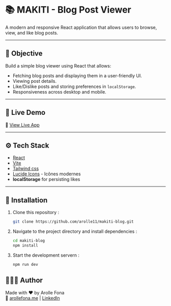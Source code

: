 # 📚 MAKITI - Blog Post Viewer

A modern and responsive React application that allows users to browse, view, and like blog posts.

---

## 🧾 Objective

Build a simple blog viewer using React that allows:

- Fetching blog posts and displaying them in a user-friendly UI.
- Viewing post details.
- Like/Dislike posts and storing preferences in `localStorage`.
- Responsiveness across desktop and mobile.

---

## 🚀 Live Demo

🔗 [View Live App](https://makiti-blog.netlify.app/)

---

## ⚙️ Tech Stack

- [React](https://react.dev/)
- [Vite](https://vite.dev/)
- [Tailwind css](https://tailwindcss.com/docs)
- [Lucide Icons](https://lucide.dev) - Icônes modernes
- **localStorage** for persisting likes

---

## 🚀 Installation

1. Clone this repository :

   ```bash
   git clone https://github.com/arolle11/makiti-blog.git
   ```

2. Navigate to the project directory and install dependencies :

   ```bash
   cd makiti-blog
   npm install
   ```

3. Start the development servern :

   ```bash
   npm run dev
   ```

## 👩🏽‍💻 Author

Made with ❤️ by Arolle Fona  
🔗 [arollefona.me](https://arollefona.me) | [LinkedIn](https://www.linkedin.com/in/arolle-fona-300705188)
